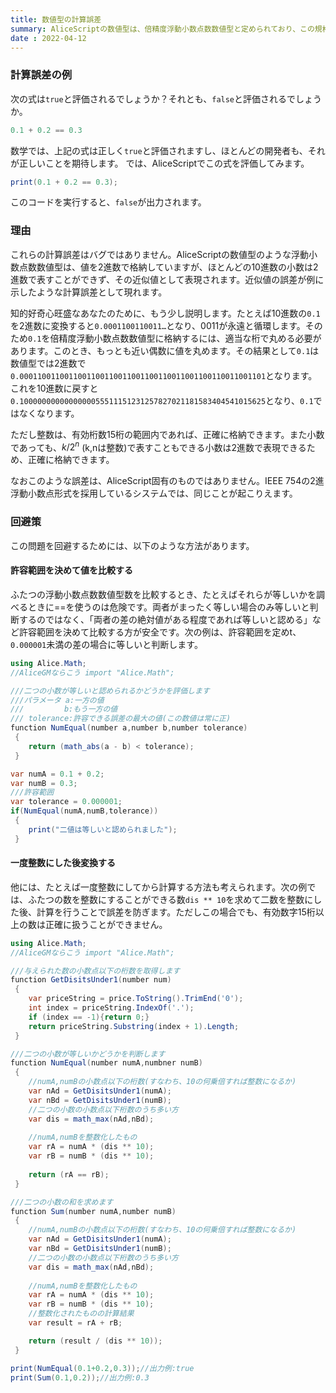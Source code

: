 ```yaml
---
title: 数値型の計算誤差
summary: AliceScriptの数値型は、倍精度浮動小数点数数値型と定められており、この規格はIEEE754として標準化されています。 しかしこの数値型で小数の計算をしているとき、その計算結果が期待通りでないことがあります。この記事では、その理由について説明します。
date : 2022-04-12
---
```


### 計算誤差の例
次の式は`true`と評価されるでしょうか？それとも、`false`と評価されるでしょうか。
```cs title="AliceScript"
0.1 + 0.2 == 0.3
```
数学では、上記の式は正しく`true`と評価されますし、ほとんどの開発者も、それが正しいことを期待します。 では、AliceScriptでこの式を評価してみます。

```cs title="AliceScript"
print(0.1 + 0.2 == 0.3);
```
このコードを実行すると、`false`が出力されます。

### 理由
これらの計算誤差はバグではありません。AliceScriptの数値型のような浮動小数点数数値型は、値を2進数で格納していますが、ほとんどの10進数の小数は2進数で表すことができず、その近似値として表現されます。近似値の誤差が例に示したような計算誤差として現れます。

知的好奇心旺盛なあなたのために、もう少し説明します。たとえば10進数の`0.1`を2進数に変換すると`0.0001100110011…`となり、0011が永遠と循環します。そのため`0.1`を倍精度浮動小数点数数値型に格納するには、適当な桁で丸める必要があります。このとき、もっとも近い偶数に値を丸めます。その結果として`0.1`は数値型では2進数で`0.0001100110011001100110011001100110011001100110011001101`となります。これを10進数に戻すと`0.1000000000000000055511151231257827021181583404541015625`となり、`0.1`ではなくなります。

ただし整数は、有効桁数15桁の範囲内であれば、正確に格納できます。また小数であっても、$k/2^n$ (k,nは整数)で表すこともできる小数は2進数で表現できるため、正確に格納できます。

なおこのような誤差は、AliceScript固有のものではありません。IEEE 754の2進浮動小数点形式を採用しているシステムでは、同じことが起こりえます。

### 回避策
この問題を回避するためには、以下のような方法があります。
#### 許容範囲を決めて値を比較する
ふたつの浮動小数点数数値型数を比較するとき、たとえばそれらが等しいかを調べるときに==を使うのは危険です。両者がまったく等しい場合のみ等しいと判断するのではなく、「両者の差の絶対値がある程度であれば等しいと認める」など許容範囲を決めて比較する方が安全です。次の例は、許容範囲を定めt、`0.000001`未満の差の場合に等しいと判断します。

```cs title="AliceScript"
using Alice.Math;
//AliceGMならこう import "Alice.Math";

///二つの小数が等しいと認められるかどうかを評価します
///パラメータ a:一方の値
///         b:もう一方の値
/// tolerance:許容できる誤差の最大の値(この数値は常に正)     
function NumEqual(number a,number b,number tolerance)
 {
    return (math_abs(a - b) < tolerance);
 }

var numA = 0.1 + 0.2;
var numB = 0.3;
///許容範囲
var tolerance = 0.000001;
if(NumEqual(numA,numB,tolerance))
 {
    print("二値は等しいと認められました");
 }
```


#### 一度整数にした後変換する
他には、たとえば一度整数にしてから計算する方法も考えられます。次の例では、ふたつの数を整数にすることができる数`dis ** 10`を求めて二数を整数にした後、計算を行うことで誤差を防ぎます。ただしこの場合でも、有効数字15桁以上の数は正確に扱うことができません。

```cs title="AliceScript"
using Alice.Math;
//AliceGMならこう import "Alice.Math";

///与えられた数の小数点以下の桁数を取得します
function GetDisitsUnder1(number num)
 {
    var priceString = price.ToString().TrimEnd('0');
    int index = priceString.IndexOf('.');
    if (index == -1){return 0;}
    return priceString.Substring(index + 1).Length;
 }

///二つの小数が等しいかどうかを判断します
function NumEqual(number numA,numbner numB)
 {
    //numA,numBの小数点以下の桁数(すなわち、10の何乗倍すれば整数になるか)
    var nAd = GetDisitsUnder1(numA);
    var nBd = GetDisitsUnder1(numB);
    //二つの小数の小数点以下桁数のうち多い方
    var dis = math_max(nAd,nBd);
    
    //numA,numBを整数化したもの
    var rA = numA * (dis ** 10);
    var rB = numB * (dis ** 10);
    
    return (rA == rB);
 }

///二つの小数の和を求めます
function Sum(number numA,number numB)
 {
    //numA,numBの小数点以下の桁数(すなわち、10の何乗倍すれば整数になるか)
    var nAd = GetDisitsUnder1(numA);
    var nBd = GetDisitsUnder1(numB);
    //二つの小数の小数点以下桁数のうち多い方
    var dis = math_max(nAd,nBd);
    
    //numA,numBを整数化したもの
    var rA = numA * (dis ** 10);
    var rB = numB * (dis ** 10);
    //整数化されたものの計算結果
    var result = rA + rB;

    return (result / (dis ** 10));
 }

print(NumEqual(0.1+0.2,0.3));//出力例:true
print(Sum(0.1,0.2));//出力例:0.3
```

